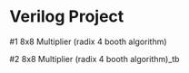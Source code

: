 # Verilog Project

#1 8x8 Multiplier (radix 4 booth algorithm)

#2 8x8 Multiplier (radix 4 booth algorithm)_tb
